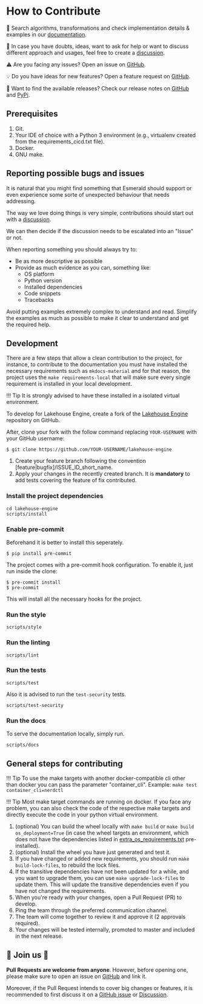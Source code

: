 # How to Contribute

📖 Search algorithms, transformations and check implementation details & examples in our [documentation](https://adidas.github.io/lakehouse-engine-docs/lakehouse_engine.html).

💭 In case you have doubts, ideas, want to ask for help or want to discuss different approach and usages, feel free to create a [discussion](https://github.com/adidas/lakehouse-engine/discussions).

⚠️ Are you facing any issues? Open an issue on [GitHub](https://github.com/adidas/lakehouse-engine/issues).

💡 Do you have ideas for new features? Open a feature request on [GitHub](https://github.com/adidas/lakehouse-engine/issues).

🚀 Want to find the available releases? Check our release notes on [GitHub](https://github.com/adidas/lakehouse-engine/releases) and [PyPi](https://pypi.org/project/lakehouse-engine/).

## Prerequisites

1. Git.
2. Your IDE of choice with a Python 3 environment (e.g., virtualenv created from the requirements_cicd.txt file).
3. Docker.
4. GNU make.

## Reporting possible bugs and issues

It is natural that you might find something that Esmerald should support or even experience some sorte of unexpected
behaviour that needs addressing.

The way we love doing things is very simple, contributions should start out with a
[discussion](https://github.com/adidas/lakehouse-engine/discussions).

We can then decide if the discussion needs to be escalated into an "Issue" or not.

When reporting something you should always try to:

* Be as more descriptive as possible
* Provide as much evidence as you can, something like:
    * OS platform
    * Python version
    * Installed dependencies
    * Code snippets
    * Tracebacks

Avoid putting examples extremely complex to understand and read. Simplify the examples as much as possible to make
it clear to understand and get the required help.

## Development

There are a few steps that allow a clean contribution to the project, for instance, to contribute to the documentation
you must have installed the necessary requirements such as `mkdocs-material` and for that reason, the project uses
the `make requirements-local` that will make sure every single requirement is installed in your local development.

!!! Tip
    It is strongly advised to have these installed in a isolated virtual environment.

To develop for Lakehouse Engine, create a fork of the [Lakehouse Engine](https://github.com/adidas/lakehouse-engine) repository on GitHub.

After, clone your fork with the follow command replacing `YOUR-USERNAME` with your GitHub username:

```shell
$ git clone https://github.com/YOUR-USERNAME/lakehouse-engine
```

1. Create your feature branch following the convention [feature|bugfix]/ISSUE_ID_short_name.
2. Apply your changes in the recently created branch. It is **mandatory** to add tests covering the feature of fix contributed.

### Install the project dependencies

```shell
cd lakehouse-engine
scripts/install
```

### Enable pre-commit

Beforehand it is better to install this seperately.

```shell
$ pip install pre-commit
```

The project comes with a pre-commit hook configuration. To enable it, just run inside the clone:

```shell
$ pre-commit install
$ pre-commit
```

This will install all the necessary hooks for the project.

### Run the style

```shell
scripts/style
```

### Run the linting

```shell
scripts/lint
```

### Run the tests

```shell
scripts/test
```

Also it is advised to run the `test-security` tests.

```shell
scripts/test-security
```

### Run the docs

To serve the documentation locally, simply run.

```
scripts/docs
```

## General steps for contributing

!!! Tip
    To use the make targets with another docker-compatible cli other than docker you can pass the parameter "container_cli".
    Example: `make test container_cli=nerdctl`

!!! Tip
    Most make target commands are running on docker. If you face any problem, you can also check the code of the respective
    make targets and directly execute the code in your python virtual environment.

1. (optional) You can build the wheel locally with `make build` or `make build os_deployment=True` (in case the wheel targets an environment, which does not have the dependencies listed in [extra_os_requirements.txt](https://github.com/adidas/lakehouse-engine/blob/master/cicd/extra_os_requirements.txt) pre-installed).
2. (optional) Install the wheel you have just generated and test it.
3. If you have changed or added new requirements, you should run `make build-lock-files`, to rebuild the lock files.
4. If the transitive dependencies have not been updated for a while, and you want to upgrade them, you can use `make upgrade-lock-files` to update them.
This will update the transitive dependencies even if you have not changed the requirements.
1.  When you're ready with your changes, open a Pull Request (PR) to develop.
2.  Ping the team through the preferred communication channel.
3.  The team will come together to review it and approve it (2 approvals required).
4.  Your changes will be tested internally, promoted to master and included in the next release.

## 🚀 Join us 🚀

**Pull Requests are welcome from anyone**. However, before opening one, please make sure to open an issue on [GitHub](https://github.com/adidas/lakehouse-engine/issues) and link it.

Moreover, if the Pull Request intends to cover big changes or features, it is recommended to first discuss it on a [GitHub issue](https://github.com/adidas/lakehouse-engine/issues) or [Discussion](https://github.com/adidas/lakehouse-engine/discussions).
